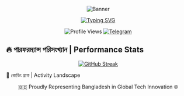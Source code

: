 <div align="center">

![Banner](https://capsule-render.vercel.app/api?type=waving&color=ff0000&height=200&section=header&text=রেকট%20ডেভেলপার&fontSize=60&animation=fadeIn&fontColor=ffffff)

[![Typing SVG](https://readme-typing-svg.herokuapp.com?font=IBM+Plex+Mono&weight=700&size=24&duration=2000&pause=1000&color=FF0000&center=true&vCenter=true&random=false&width=600&height=60&lines=ব্লকচেইন+ডেভেলপার+%7C+Bangladesh;সিকিউরিটি+আর্কিটেক্ট+%7C+Web3+Specialist)](https://git.io/typing-svg)

![Profile Views](https://komarev.com/ghpvc/?username=Rekt-Developer&style=for-the-badge&color=red)
[![Telegram](https://img.shields.io/badge/যোগাযোগ_টেলিগ্রাম-2CA5E0?style=for-the-badge&logo=telegram&logoColor=white)](https://t.me/RektDevelopers)

</div>

## 🔥 পারফরম্যান্স পরিসংখ্যান | Performance Stats

<div align="center">

[![GitHub Streak](https://streak-stats.demolab.com?user=Rekt-Developer&theme=radical&date_format=M%20j%5B%2C%20Y%5D&card_width=800&background=000000&ring=FF0000&fire=FF0000&currStreakLabel=FF0000&currStreakNum=FFFFFF)](https://git.io/streak-stats)

</div>

🔬 কোডিং গ্রাফ | Activity Landscape

<div align="center">


🇧🇩 Proudly Representing Bangladesh in Global Tech Innovation 🌐

</div>


